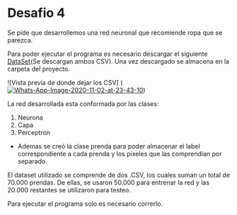 # Desafio 4

Se pide que desarrollemos una red neuronal que recomiende ropa que se parezca.

Para poder ejecutar el programa es necesario descargar el siguiente [DataSet](https://github.com/OptativoPUCV/Fashion-DataSet)(Se descargan ambos CSV).
Una vez descargado se almacena en la carpeta del proyecto.


![Vista previa de donde dejar los CSV]
(<a href="https://ibb.co/WfR4jhX"><img src="https://i.ibb.co/WfR4jhX/Whats-App-Image-2020-11-02-at-23-43-10.jpg" alt="Whats-App-Image-2020-11-02-at-23-43-10" border="0"></a>)

La red desarrollada esta conformada por las clases:

1. Neurona
2. Capa
3. Perceptron
* Ademas se creó la clase prenda para poder almacenar el label correspondiente a cada prenda y los pixeles que las comprendían por separado.

El dataset utilizado se comprende de dos .CSV, los cuales suman un total de 70.000 prendas.
De ellas, se usaron 50.000 para entrenar la red y las 20.000 restantes se utilizaron para testeo.

Para ejecutar el programa solo es necesario correrlo.
